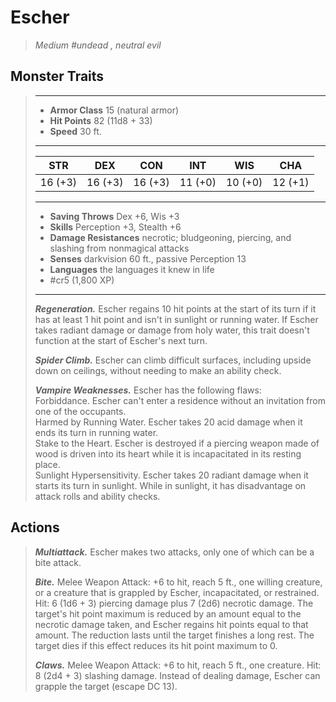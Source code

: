 # Escher
>*Medium #undead , neutral evil*
## Monster Traits
>___
>- **Armor Class** 15 (natural armor)
>- **Hit Points** 82 (11d8 + 33)
>- **Speed** 30 ft.
>___
>|STR|DEX|CON|INT|WIS|CHA|
>|:---:|:---:|:---:|:---:|:---:|:---:|
>|16 (+3)|16 (+3)|16 (+3)|11 (+0)|10 (+0)|12 (+1)|
>___
>- **Saving Throws** Dex +6, Wis +3
>- **Skills** Perception +3, Stealth +6
>- **Damage Resistances** necrotic; bludgeoning, piercing, and slashing from nonmagical attacks
>- **Senses** darkvision 60 ft., passive Perception 13
>- **Languages** the languages it knew in life
>- #cr5 (1,800 XP)
>___
>***Regeneration.*** Escher regains 10 hit points at the start of its turn if it has at least 1 hit point and isn't in sunlight or running water. If Escher takes radiant damage or damage from holy water, this trait doesn't function at the start of Escher's next turn.  
>
>***Spider Climb.*** Escher can climb difficult surfaces, including upside down on ceilings, without needing to make an ability check.  
>
>***Vampire Weaknesses.*** Escher has the following flaws:  
>Forbiddance. Escher can't enter a residence without an invitation from one of the occupants.  
>Harmed by Running Water. Escher takes 20 acid damage when it ends its turn in running water.  
>Stake to the Heart. Escher is destroyed if a piercing weapon made of wood is driven into its heart while it is incapacitated in its resting place.  
>Sunlight Hypersensitivity. Escher takes 20 radiant damage when it starts its turn in sunlight. While in sunlight, it has disadvantage on attack rolls and ability checks.  
>
## Actions
>***Multiattack.*** Escher makes two attacks, only one of which can be a bite attack.  
>
>***Bite.*** Melee Weapon Attack: +6 to hit, reach 5 ft., one willing creature, or a creature that is grappled by Escher, incapacitated, or restrained. Hit: 6 (1d6 + 3) piercing damage plus 7 (2d6) necrotic damage. The target's hit point maximum is reduced by an amount equal to the necrotic damage taken, and Escher regains hit points equal to that amount. The reduction lasts until the target finishes a long rest. The target dies if this effect reduces its hit point maximum to 0.  
>
>***Claws.*** Melee Weapon Attack: +6 to hit, reach 5 ft., one creature. Hit: 8 (2d4 + 3) slashing damage. Instead of dealing damage, Escher can grapple the target (escape DC 13).